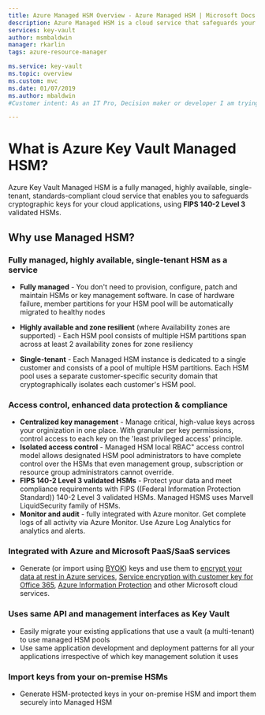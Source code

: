 ```yaml
---
title: Azure Managed HSM Overview - Azure Managed HSM | Microsoft Docs
description: Azure Managed HSM is a cloud service that safeguards your cryptographic keys for cloud applications.
services: key-vault
author: msmbaldwin
manager: rkarlin
tags: azure-resource-manager

ms.service: key-vault
ms.topic: overview
ms.custom: mvc
ms.date: 01/07/2019
ms.author: mbaldwin
#Customer intent: As an IT Pro, Decision maker or developer I am trying to learn what Managed HSM is and if it offers anything that could be used in my organization.

---
```

# What is Azure Key Vault Managed HSM?

Azure Key Vault Managed HSM is a fully managed, highly available, single-tenant, standards-compliant cloud service that enables you to safeguards cryptographic keys for your cloud applications, using **FIPS  140-2 Level 3** validated HSMs.  

## Why use Managed HSM?


### Fully managed, highly available, single-tenant HSM as a service
 
- **Fully managed** - You don't need to provision, configure, patch and maintain HSMs or key management software. In case of hardware failure, member partitions for your HSM pool will be automatically migrated to healthy nodes

- **Highly available and zone resilient**   (where Availability zones are supported) - Each HSM pool consists of multiple HSM partitions span across at least 2 availability zones for zone resiliency

- **Single-tenant** - Each Managed HSM instance is dedicated to a single customer and consists of a pool of multiple HSM partitions. Each HSM pool uses a separate customer-specific security domain that cryptographically isolates each customer's HSM pool.

### Access control, enhanced data protection & compliance

- **Centralized key management** - Manage critical, high-value keys across your orginization in one place. With granular per key permissions, control access to each key on the 'least privileged access' principle.
- **Isolated access control** - Managed HSM local RBAC" access control model allows designated HSM pool administrators to have complete control over the HSMs that even management group, subscription or resource group administrators cannot override.
- **FIPS 140-2 Level 3 validated HSMs** - Protect your data and meet compliance requirements with FIPS ((Federal Information Protection Standard)) 140-2 Level 3 validated HSMs. Managed HSMS uses Marvell LiquidSecurity family of HSMs.
- **Monitor and audit** - fully integrated with Azure monitor. Get complete logs of all activity via Azure Monitor. Use Azure Log Analytics for analytics and alerts.



### Integrated with Azure and Microsoft PaaS/SaaS services 
- Generate (or import using [BYOK](hsm-protected-keys-byok.md)) keys and use them to [encrypt your data at rest in Azure services](../../security/fundamentals/encryption-atrest.md), [Service encryption with customer key for Office 365](/microsoft-365/compliance/customer-key-overview), [Azure Information Protection](https://docs.microsoft.com/azure/information-protection/what-is-information-protection) and other Microsoft cloud services.

### Uses same API and management interfaces as Key Vault
- Easily migrate your existing applications that use a vault (a multi-tenant) to use managed HSM pools
- Use same application development and deployment patterns for all your applications irrespective of which key management solution it uses

### Import keys from your on-premise HSMs
- Generate HSM-protected keys in your on-premise HSM and import them securely into Managed HSM
